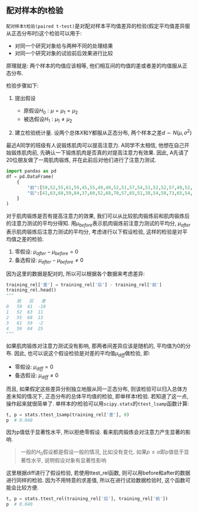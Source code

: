 ## 配对样本的t检验
`配对样本t检验(paired t-test)`是对配对样本平均值差异的检验(假定平均值差异服从正态分布时)这个检验可以用于:

- 对同一个研究对象给与两种不同的处理结果
- 对同一个研究对象的试验前后效果进行比较

原理就是: 两个样本的均值应该相等, 他们相互间的均值的差或者差的均值服从正态分布.

检验步骤如下:
1. 提出假设
    - 原假设$H_0: \mu=\mu_{1}=\mu_{2}$
    - 被选假设$H_1: \mu_{1} \neq \mu_{2}$

2. 建立检验统计量. 设两个总体$X$和$Y$都服从正态分布, 两个样本之差$d \sim N(\mu,\sigma^2)$


最近A同学的班级有人说锻炼肌肉可以提高注意力. A同学不太相信, 他想在自己开始锻炼肌肉前, 先确认一下锻炼肌肉是否真的对提高注意力有效果. 因此, A先请了20位朋友做了一周肌肉锻炼, 并在此前后对他们进行了注意力测试.

```python
import pandas as pd
df = pd.DataFrame(
    {
        "前":[59,52,55,61,59,45,55,49,49,52,51,57,54,51,52,52,57,49,52,46],
        "后":[41,63,68,59,84,37,60,52,68,70,57,65,51,38,54,58,73,65,54,48]
    }
)
```

对于肌肉锻炼是否有提高注意力的效果, 我们可以从比较肌肉锻炼前和肌肉锻炼后的注意力测试的平均分得知. 用$\mu_{before}$表示肌肉锻炼前注意力测试的平均分, $\mu_{after}$表示肌肉锻炼后注意力测试的平均分, 考虑进行以下假设检验, 这样的检验是对平均值之差的检验.

1. 零假设: $\mu_{after}-\mu_{before} = 0$
2. 备选假设: $\mu_{after}-\mu_{before} \neq 0$

因为这里的数据是配对的, 所以可以根据各个数据来考虑差异:

```python
training_rel['差'] = training_rel['后'] - training_rel['前']
training_rel.head()
"""
	前	后	差
0	59	41	-18
1	52	63	11
2	55	68	13
3	61	59	-2
4	59	84	25
"""
```

如果肌肉锻炼对注意力测试没有影响, 那两者间差异应该是随机的, 平均值为0的分布. 因此, 也可以说这个假设检验是对差的平均值$\mu_{diff}$做检验, 即:

- 零假设: $\mu_{diff} = 0$
- 备选假设: $\mu_{diff} \neq 0$

而且, 如果假定这些差异分别独立地服从同一正态分布, 则该检验可以归入总体方差未知的情况下, 正态分布的总体平均值的检验, 即单样本t检验.
若知道了这一点, 操作起来就很简单了. 单样本的t检验可以用`scipy.stats`的`ttest_lsamp`函数计算:

```python
t, p = stats.ttest_1samp(training_rel['差'], 0)
p  # 0.040
```

因为p值低于显著性水平, 所以拒绝零假设. 看来肌肉锻炼会对注意力产生显著的影响.

> 一般的$H_0$假设都是假设一般的情况, 比如没有变化. 如果$p \le \alpha$即p值低于显著性水平, 说明假设对象有显著性影响

这里根据diff进行了假设检验, 若使用ttest_rel函数, 则可以用before和after的数据进行同样的检验. 因为不用特意的求差值, 所以在进行试验数据检验时, 这个函数可能会比较方便.

```python
t, p = stats.ttest_rel(training_rel['后'], training_rel['前'])
p  # 0.040
```